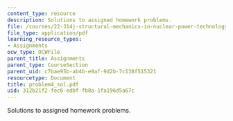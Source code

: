 ```yaml
---
content_type: resource
description: Solutions to assigned homework problems.
file: /courses/22-314j-structural-mechanics-in-nuclear-power-technology-fall-2006/312b21f2fec6edbffb8a1fa196d5a67c_problem4_sol.pdf
file_type: application/pdf
learning_resource_types:
- Assignments
ocw_type: OCWFile
parent_title: Assignments
parent_type: CourseSection
parent_uid: c7bae95b-ab4b-e9af-9d2b-7c138f515321
resourcetype: Document
title: problem4_sol.pdf
uid: 312b21f2-fec6-edbf-fb8a-1fa196d5a67c
---
```

Solutions to assigned homework problems.

